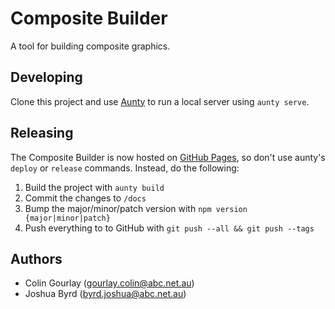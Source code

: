 Composite Builder
=================

A tool for building composite graphics.

Developing
----------

Clone this project and use [Aunty](https://github.com/abcnews/aunty) to run a local server using `aunty serve`. 

Releasing
---------

The Composite Builder is now hosted on [GitHub Pages](https://abcnews.github.io/composite-builder/), so don't use aunty's `deploy` or `release` commands. Instead, do the following:

1. Build the project with `aunty build`
2. Commit the changes to `/docs`
3. Bump the major/minor/patch version with `npm version {major|minor|patch}`
4. Push everything to to GitHub with `git push --all && git push --tags`

Authors
-------

- Colin Gourlay ([gourlay.colin@abc.net.au](mailto:gourlay.colin@abc.net.au))
- Joshua Byrd ([byrd.joshua@abc.net.au](mailto:byrd.joshua@abc.net.au))

